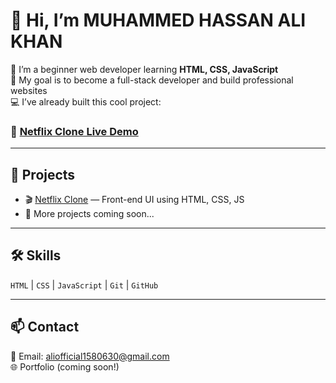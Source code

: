 # 👋 Hi, I’m MUHAMMED HASSAN ALI KHAN 

🌱 I’m a beginner web developer learning **HTML, CSS, JavaScript**  
🎯 My goal is to become a full-stack developer and build professional websites  
💻 I’ve already built this cool project:

### 🔗 [Netflix Clone Live Demo](https://hak1580.github.io/NETFLIX-CLONE/)

---

## 🚀 Projects

- 🎬 [Netflix Clone](https://github.com/HAK1580/NETFLIX-CLONE) — Front-end UI using HTML, CSS, JS
- 🔧 More projects coming soon...

---

## 🛠 Skills

`HTML` | `CSS` | `JavaScript` | `Git` | `GitHub`

---

## 📫 Contact

📧 Email: aliofficial1580630@gmail.com  
🌐 Portfolio (coming soon!)
